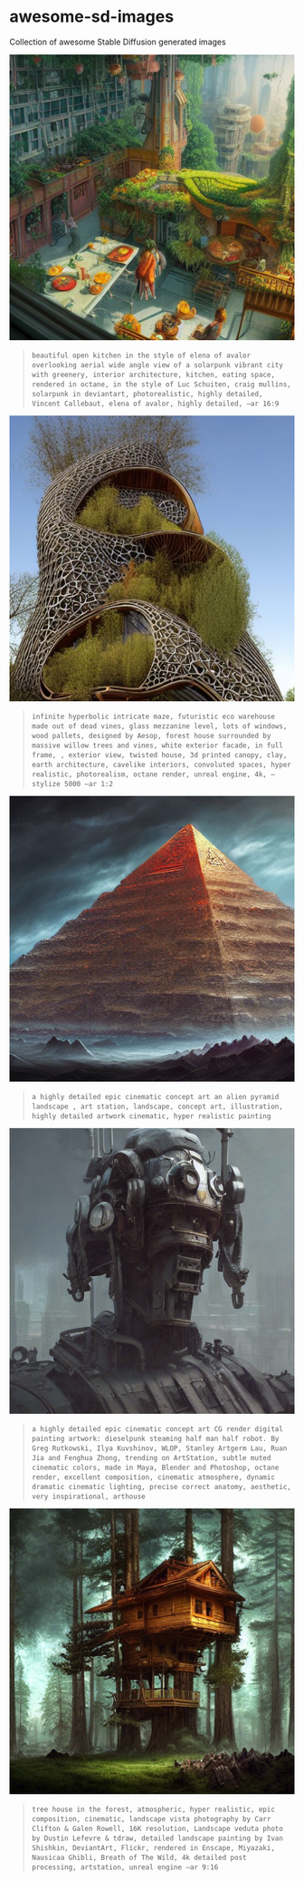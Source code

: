 # awesome-sd-images
Collection of awesome Stable Diffusion generated images

![](images/image-1.jpg)
>```beautiful open kitchen in the style of elena of avalor overlooking aerial wide angle view of a solarpunk vibrant city with greenery, interior architecture, kitchen, eating space, rendered in octane, in the style of Luc Schuiten, craig mullins, solarpunk in deviantart, photorealistic, highly detailed, Vincent Callebaut, elena of avalor, highly detailed, –ar 16:9```

![](images/image-2.jpg)
>```infinite hyperbolic intricate maze, futuristic eco warehouse made out of dead vines, glass mezzanine level, lots of windows, wood pallets, designed by Aesop, forest house surrounded by massive willow trees and vines, white exterior facade, in full frame, , exterior view, twisted house, 3d printed canopy, clay, earth architecture, cavelike interiors, convoluted spaces, hyper realistic, photorealism, octane render, unreal engine, 4k, –stylize 5000 –ar 1:2```

![](images/00125.png)
>```a highly detailed epic cinematic concept art an alien pyramid landscape , art station, landscape, concept art, illustration, highly detailed artwork cinematic, hyper realistic painting```

![](images/00126.png)
>```a highly detailed epic cinematic concept art CG render digital painting artwork: dieselpunk steaming half man half robot. By Greg Rutkowski, Ilya Kuvshinov, WLOP, Stanley Artgerm Lau, Ruan Jia and Fenghua Zhong, trending on ArtStation, subtle muted cinematic colors, made in Maya, Blender and Photoshop, octane render, excellent composition, cinematic atmosphere, dynamic dramatic cinematic lighting, precise correct anatomy, aesthetic, very inspirational, arthouse```

![](images/00127.png)
>```tree house in the forest, atmospheric, hyper realistic, epic composition, cinematic, landscape vista photography by Carr Clifton & Galen Rowell, 16K resolution, Landscape veduta photo by Dustin Lefevre & tdraw, detailed landscape painting by Ivan Shishkin, DeviantArt, Flickr, rendered in Enscape, Miyazaki, Nausicaa Ghibli, Breath of The Wild, 4k detailed post processing, artstation, unreal engine –ar 9:16```
